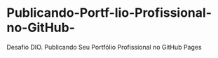 # Publicando-Portf-lio-Profissional-no-GitHub-
Desafio DIO.
Publicando Seu Portfólio Profissional no GitHub Pages

